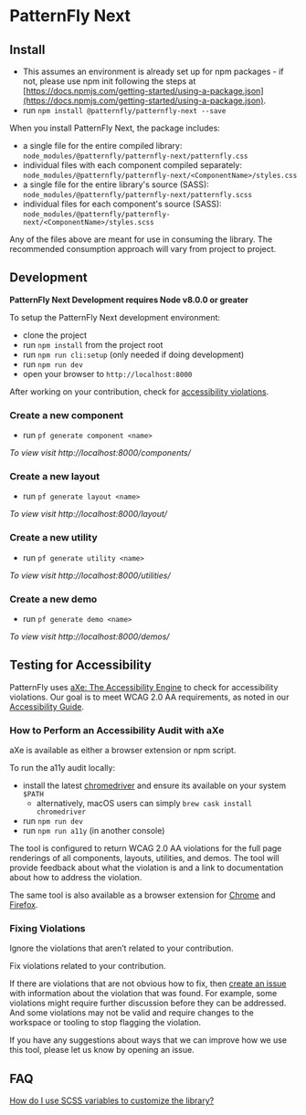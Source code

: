 # PatternFly Next

## Install 

- This assumes an environment is already set up for npm packages - if not, please use npm init following the steps at [https://docs.npmjs.com/getting-started/using-a-package.json](https://docs.npmjs.com/getting-started/using-a-package.json).
- run `npm install @patternfly/patternfly-next --save`

When you install PatternFly Next, the package includes:

- a single file for the entire compiled library: `node_modules/@patternfly/patternfly-next/patternfly.css`
- individual files with each component compiled separately: `node_modules/@patternfly/patternfly-next/<ComponentName>/styles.css`
- a single file for the entire library's source (SASS): `node_modules/@patternfly/patternfly-next/patternfly.scss`
- individual files for each component's source (SASS): `node_modules/@patternfly/patternfly-next/<ComponentName>/styles.scss`

Any of the files above are meant for use in consuming the library. The recommended
consumption approach will vary from project to project.

## Development

**PatternFly Next Development requires Node v8.0.0 or greater**

To setup the PatternFly Next development environment:

- clone the project
- run `npm install` from the project root
- run `npm run cli:setup` (only needed if doing development)
- run `npm run dev`
- open your browser to `http://localhost:8000`

After working on your contribution, check for [accessibility violations](#testing-for-accessibility).

### Create a new component

- run `pf generate component <name>`

*To view visit http://localhost:8000/components/<name>*

### Create a new layout

- run `pf generate layout <name>`

*To view visit http://localhost:8000/layout/<name>*

### Create a new utility

- run `pf generate utility <name>`

*To view visit http://localhost:8000/utilities/<name>*

### Create a new demo

- run `pf generate demo <name>`

*To view visit http://localhost:8000/demos/<name>*

## Testing for Accessibility

PatternFly uses [aXe: The Accessibility Engine](https://www.deque.com/axe/) to check for accessibility violations. Our goal is to meet WCAG 2.0 AA requirements, as noted in our [Accessibility Guide](https://pf-next.com/accessibility-guide).

### How to Perform an Accessibility Audit with aXe
aXe is available as either a browser extension or npm script.

To run the a11y audit locally:
- install the latest [chromedriver](http://chromedriver.chromium.org/downloads) and ensure its available on your system `$PATH`
  - alternatively, macOS users can simply `brew cask install chromedriver`
- run `npm run dev`
- run `npm run a11y` (in another console)

The tool is configured to return WCAG 2.0 AA violations for the full page renderings of all components, layouts, utilities, and demos. The tool will provide feedback about what the violation is and a link to documentation about how to address the violation.

The same tool is also available as a browser extension for [Chrome](https://chrome.google.com/webstore/detail/axe/lhdoppojpmngadmnindnejefpokejbdd) and [Firefox](https://addons.mozilla.org/en-US/firefox/addon/axe-devtools/). 

### Fixing Violations

Ignore the violations that aren’t related to your contribution.

Fix violations related to your contribution.

If there are violations that are not obvious how to fix, then [create an issue](https://github.com/patternfly/patternfly-next/issues/new) with information about the violation that was found. For example, some violations might require further discussion before they can be addressed. And some violations may not be valid and require changes to the workspace or tooling to stop flagging the violation.

If you have any suggestions about ways that we can improve how we use this tool, please let us know by opening an issue.

## FAQ

[How do I use SCSS variables to customize
the library?](https://pf-next.com/guidelines#variables)
